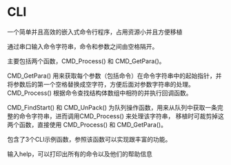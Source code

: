 # CLI
一个简单并且高效的嵌入式命令行程序，占用资源小并且方便移植

通过串口输入命令字符串，命令和参数之间由空格隔开。

主要包括两个函数，CMD_Process() 和 CMD_GetPara()。

CMD_GetPara() 用来获取每个参数（包括命令）在命令字符串中的起始指针，并将参数后的第一个空格替换成空字符，方便后面对参数字符串的处理。
CMD_Process() 根据命令查找结构体数组中相符的并执行回调函数。

CMD_FindStart() 和 CMD_UnPack() 为队列操作函数，用来从队列中获取一条完整的命令字符串，进而调用CMD_Process() 来处理该字符串，
移植时可裁剪掉这两个函数，直接使用 CMD_Process() 和 CMD_GetPara()。

包含了3个CLI示例函数，参照该函数可以实现跟丰富的功能。

输入help，可以打印出所有的命令以及他们的帮助信息
